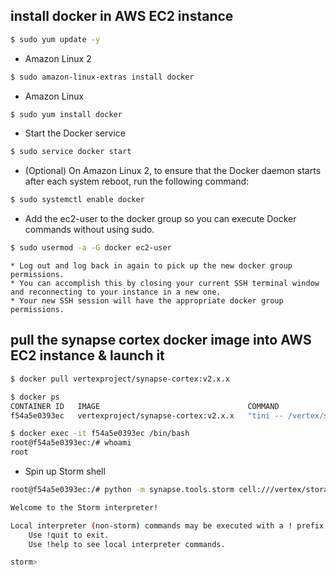 ## install docker in AWS EC2 instance

```bash
$ sudo yum update -y
```
* Amazon Linux 2
```bash
$ sudo amazon-linux-extras install docker
```
* Amazon Linux
```bash
$ sudo yum install docker
```
* Start the Docker service
```bash
$ sudo service docker start
```
* (Optional) On Amazon Linux 2, to ensure that the Docker daemon starts after each system reboot, run the following command:
```bash
$ sudo systemctl enable docker
```
* Add the ec2-user to the docker group so you can execute Docker commands without using sudo.
```bash
$ sudo usermod -a -G docker ec2-user
```
```
* Log out and log back in again to pick up the new docker group permissions.
* You can accomplish this by closing your current SSH terminal window and reconnecting to your instance in a new one.
* Your new SSH session will have the appropriate docker group permissions.
```
## pull the synapse cortex docker image into AWS EC2 instance & launch it
```bash
$ docker pull vertexproject/synapse-cortex:v2.x.x
```
```bash
$ docker ps 
CONTAINER ID   IMAGE                                 COMMAND                  CREATED       STATUS                   PORTS     NAMES
f54a5e0393ec   vertexproject/synapse-cortex:v2.x.x   "tini -- /vertex/syn…"   6 hours ago   Exited (0) 6 hours ago             recursing_euclid
```
```bash
$ docker exec -it f54a5e0393ec /bin/bash
root@f54a5e0393ec:/# whoami
root
```

* Spin up Storm shell 
```bash
root@f54a5e0393ec:/# python -m synapse.tools.storm cell:///vertex/storage

Welcome to the Storm interpreter!

Local interpreter (non-storm) commands may be executed with a ! prefix:
    Use !quit to exit.
    Use !help to see local interpreter commands.

storm>

```

